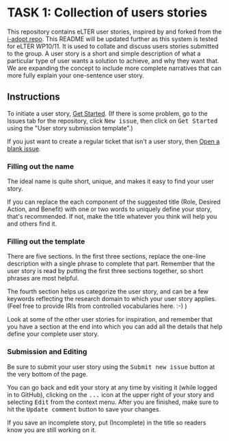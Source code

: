 # TASK 1: Collection of users stories

This repository contains eLTER user stories, inspired by and forked from the [i-adopt repo](https://github.com/i-adopt/users_stories).
This README will be updated further as this system is tested for eLTER WP10/11.
It is used to collate and discuss users stories submitted to the group.
A user story is a short and simple description of what a particular type of user wants a solution to achieve, and why they want that.
We are expanding the concept to include more complete narratives that can more fully explain your one-sentence user story.


## Instructions

To initiate a user story, [Get Started](https://github.com/eLTER-RI/users_stories/issues/new?assignees=&labels=user+story&template=user-story-submission-template.md&title=Role+-+Desired+Action+-+Benefit).
(If there is some problem, go to the Issues tab for the repository, click <kbd>New issue</kbd>, then click on <kbd>Get Started</kbd> using the "User story submission template".)

If you just want to create a regular ticket that isn't a user story, then [Open a blank issue](https://github.com/eLTER-RI/users_stories/issues/new).

### Filling out the name

The ideal name is quite short, unique, and makes it easy to find your user story.

If you can replace the each component of the suggested title (Role, Desired Action, and Benefit) with one or two words
to uniquely define your story, that's recommended.
If not, make the title whatever you think will help you and others find it.

### Filling out the template

There are five sections.
In the first three sections, replace the one-line description with a single phrase to complete that part.
Remember that the user story is read by putting the first three sections together, so short phrases are most helpful.

The fourth section helps us categorize the user story, and can be a few keywords reflecting the research domain to which your user story applies.
(Feel free to provide IRIs from controlled vocabularies here.
:-) )

Look at some of the other user stories for inspiration, and remember that you have a section at the end into which you can add
all the details that help define your complete user story.

### Submission and Editing

Be sure to submit your user story using the <kbd>Submit new issue</kbd> button at the very bottom of the page.

You can go back and edit your story at any time by visiting it (while logged in to GitHub), clicking on the <kbd>...</kbd> icon at the upper right of your story and selecting <kbd>Edit</kbd> from the context menu.
After you are finished, make sure to hit the <kbd>Update comment</kbd> button to save your changes.

If you save an incomplete story, put (Incomplete) in the title so readers know you are still working on it.
